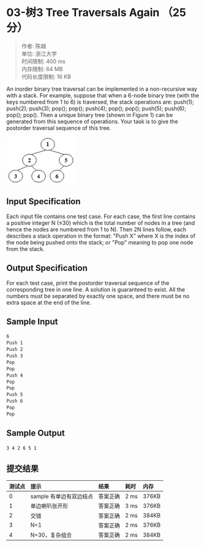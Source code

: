 03-树3 Tree Traversals Again （25 分）
==

>作者: 陈越</br>
单位: 浙江大学</br>
时间限制: 400 ms</br>
内存限制: 64 MB</br>
代码长度限制: 16 KB

An inorder binary tree traversal can be implemented in a non-recursive way with a stack. For example, suppose that when a 6-node binary tree (with the keys numbered from 1 to 6) is traversed, the stack operations are: push(1); push(2); push(3); pop(); pop(); push(4); pop(); pop(); push(5); push(6); pop(); pop(). Then a unique binary tree (shown in Figure 1) can be generated from this sequence of operations. Your task is to give the postorder traversal sequence of this tree.

![Figure 1](Figure_1.jpg "Figure 1")

Input Specification
--

Each input file contains one test case. For each case, the first line contains a positive integer N (≤30) which is the total number of nodes in a tree (and hence the nodes are numbered from 1 to N). Then 2N lines follow, each describes a stack operation in the format: "Push X" where X is the index of the node being pushed onto the stack; or "Pop" meaning to pop one node from the stack.

Output Specification
--

For each test case, print the postorder traversal sequence of the corresponding tree in one line. A solution is guaranteed to exist. All the numbers must be separated by exactly one space, and there must be no extra space at the end of the line.

Sample Input
--

```bash
6
Push 1
Push 2
Push 3
Pop
Pop
Push 4
Pop
Pop
Push 5
Push 6
Pop
Pop
```

Sample Output
--

```bash
3 4 2 6 5 1
```

提交结果
--

|测试点|提示|结果|耗时|内存|
|:---|:---|:---|:---|:---|
|0|sample 有单边有双边结点|答案正确|2 ms|376KB|
|1|单边喇叭张开形|答案正确|3 ms|376KB|
|2|交错|答案正确|2 ms|384KB|
|3|N=1|答案正确|2 ms|376KB|
|4|N=30，复杂组合|答案正确|2 ms|384KB|
